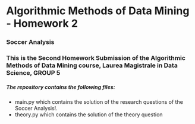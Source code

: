 # Algorithmic Methods of Data Mining - Homework 2 

### Soccer Analysis
### This is the Second Homework Submission of the Algorithmic Methods of Data Mining course, Laurea Magistrale in Data Science, GROUP 5
##### The repository contains the following files:
 - main.py which contains the solution of the research questions of the Soccer Analysis!.
 - theory.py which contains the solution of the theory question
